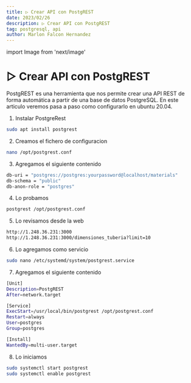 ```yaml
---
title: ▷ Crear API con PostgREST
date: 2023/02/26
description: ▷ Crear API con PostgREST
tag: postgresql, api
author: Marlon Falcon Hernandez
---
```

import Image from 'next/image'

# ▷ Crear API con PostgREST

PostgREST es una herramienta que nos permite crear una API REST de forma automática a partir de una base de datos PostgreSQL. En este articulo veremos pasa a paso como configurarlo en ubuntu 20.04.

1. Instalar PostgreRest

```bash
sudo apt install postgrest
```

2. Creamos el fichero de configuracion
```bash
nano /opt/postgrest.conf
```

3. Agregamos el siguiente contenido
```bash
db-uri = "postgres://postgres:yourpassword@localhost/materials"
db-schema = "public"
db-anon-role = "postgres"
```

4. Lo probamos
```bash
postgrest /opt/postgrest.conf
```

5. Lo revisamos desde la web
```bash
http://1.248.36.231:3000
http://1.248.36.231:3000/dimensiones_tuberia?limit=10
```

6. Lo agregamos como servicio
```bash
sudo nano /etc/systemd/system/postgrest.service
```

7. Agregamos el siguiente contenido
```bash
[Unit]
Description=PostgREST
After=network.target

[Service]
ExecStart=/usr/local/bin/postgrest /opt/postgrest.conf
Restart=always
User=postgres
Group=postgres

[Install]
WantedBy=multi-user.target
```

8. Lo iniciamos
```bash
sudo systemctl start postgrest
sudo systemctl enable postgrest
```


